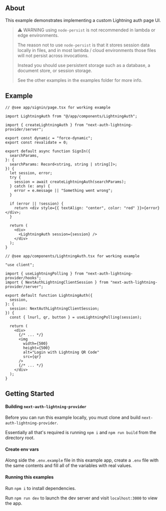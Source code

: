 ## About

This example demonstrates implementing a custom Lightning auth page UI.

> ⚠️ WARNING using `node-persist` is not recommended in lambda or edge environments.
>
> The reason not to use `node-persist` is that it stores session data locally in files, and in most lambda / cloud environments those files will not persist across invocations.
>
> Instead you should use persistent storage such as a database, a document store, or session storage.
>
> See the other examples in the examples folder for more info.

## Example

```tsx
// @see app/signin/page.tsx for working example

import LightningAuth from "@/app/components/LightningAuth";

import { createLightningAuth } from "next-auth-lightning-provider/server";

export const dynamic = "force-dynamic";
export const revalidate = 0;

export default async function SignIn({
  searchParams,
}: {
  searchParams: Record<string, string | string[]>;
}) {
  let session, error;
  try {
    session = await createLightningAuth(searchParams);
  } catch (e: any) {
    error = e.message || "Something went wrong";
  }

  if (error || !session) {
    return <div style={{ textAlign: "center", color: "red" }}>{error}</div>;
  }

  return (
    <div>
      <LightningAuth session={session} />
    </div>
  );
}
```

```tsx
// @see app/components/LightningAuth.tsx for working example

"use client";

import { useLightningPolling } from "next-auth-lightning-provider/hooks";
import { NextAuthLightningClientSession } from "next-auth-lightning-provider/server";

export default function LightningAuth({
  session,
}: {
  session: NextAuthLightningClientSession;
}) {
  const { lnurl, qr, button } = useLightningPolling(session);

  return (
    <div>
      {/* ... */}
      <img
        width={500}
        height={500}
        alt="Login with Lightning QR Code"
        src={qr}
      />
      {/* ... */}
    </div>
  );
}
```

## Getting Started

#### Building `next-auth-lightning-provider`

Before you can run this example locally, you must clone and build `next-auth-lightning-provider`.

Essentially all that's required is running `npm i` and `npm run build` from the directory root.

#### Create env vars

Along side the `.env.example` file in this example app, create a `.env` file with the same contents and fill all of the variables with real values.

#### Running this examples

Run `npm i` to install dependencies.

Run `npm run dev` to launch the dev server and visit `localhost:3000` to view the app.
